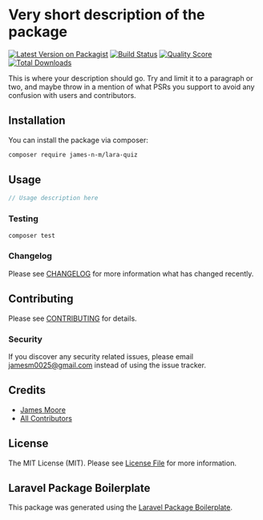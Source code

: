# Very short description of the package

[![Latest Version on Packagist](https://img.shields.io/packagist/v/james-n-m/lara-quiz.svg?style=flat-square)](https://packagist.org/packages/james-n-m/lara-quiz)
[![Build Status](https://img.shields.io/travis/james-n-m/lara-quiz/master.svg?style=flat-square)](https://travis-ci.org/james-n-m/lara-quiz)
[![Quality Score](https://img.shields.io/scrutinizer/g/james-n-m/lara-quiz.svg?style=flat-square)](https://scrutinizer-ci.com/g/james-n-m/lara-quiz)
[![Total Downloads](https://img.shields.io/packagist/dt/james-n-m/lara-quiz.svg?style=flat-square)](https://packagist.org/packages/james-n-m/lara-quiz)

This is where your description should go. Try and limit it to a paragraph or two, and maybe throw in a mention of what PSRs you support to avoid any confusion with users and contributors.

## Installation

You can install the package via composer:

```bash
composer require james-n-m/lara-quiz
```

## Usage

``` php
// Usage description here
```

### Testing

``` bash
composer test
```

### Changelog

Please see [CHANGELOG](CHANGELOG.md) for more information what has changed recently.

## Contributing

Please see [CONTRIBUTING](CONTRIBUTING.md) for details.

### Security

If you discover any security related issues, please email jamesm0025@gmail.com instead of using the issue tracker.

## Credits

- [James Moore](https://github.com/james-n-m)
- [All Contributors](../../contributors)

## License

The MIT License (MIT). Please see [License File](LICENSE.md) for more information.

## Laravel Package Boilerplate

This package was generated using the [Laravel Package Boilerplate](https://laravelpackageboilerplate.com).